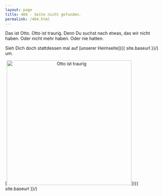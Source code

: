 ```yaml
---
layout: page
title: 404 - Seite nicht gefunden.
permalink: /404.html
---
```


Das ist Otto. Otto ist traurig. Denn Du suchst nach etwas, das wir nicht haben. Oder nicht mehr haben. Oder nie 
hatten.

Sieh Dich doch stattdessen mal auf [unserer Heimseite]({{ site.baseurl }}/) um.

[<img src="{{ site.baseurl }}/assets/site/404.jpg" alt="Otto ist traurig" style="width: 
400px; text-align: center"/>]({{ site.baseurl }}/)